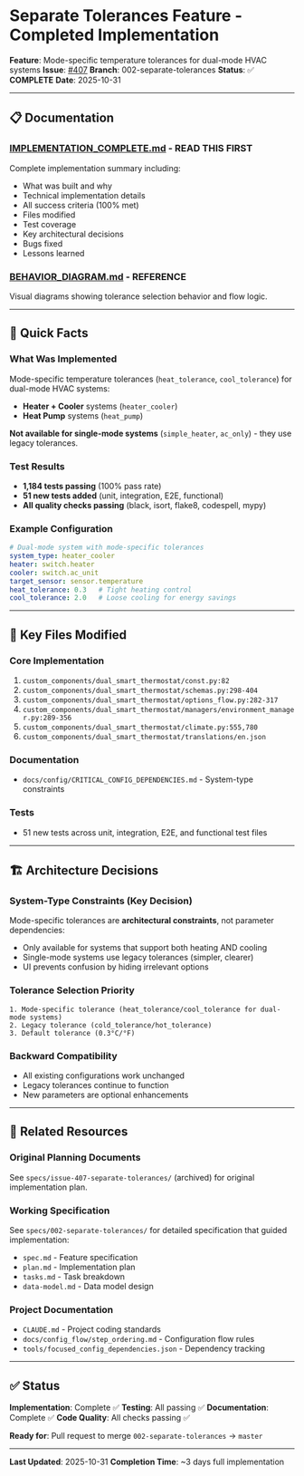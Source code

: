 # Separate Tolerances Feature - Completed Implementation

**Feature**: Mode-specific temperature tolerances for dual-mode HVAC systems
**Issue**: [#407](https://github.com/swingerman/ha-dual-smart-thermostat/issues/407)
**Branch**: 002-separate-tolerances
**Status**: ✅ **COMPLETE**
**Date**: 2025-10-31

---

## 📋 Documentation

### [IMPLEMENTATION_COMPLETE.md](./IMPLEMENTATION_COMPLETE.md) - **READ THIS FIRST**
Complete implementation summary including:
- What was built and why
- Technical implementation details
- All success criteria (100% met)
- Files modified
- Test coverage
- Key architectural decisions
- Bugs fixed
- Lessons learned

### [BEHAVIOR_DIAGRAM.md](./BEHAVIOR_DIAGRAM.md) - **REFERENCE**
Visual diagrams showing tolerance selection behavior and flow logic.

---

## 🎯 Quick Facts

### What Was Implemented
Mode-specific temperature tolerances (`heat_tolerance`, `cool_tolerance`) for dual-mode HVAC systems:
- **Heater + Cooler** systems (`heater_cooler`)
- **Heat Pump** systems (`heat_pump`)

**Not available for single-mode systems** (`simple_heater`, `ac_only`) - they use legacy tolerances.

### Test Results
- **1,184 tests passing** (100% pass rate)
- **51 new tests added** (unit, integration, E2E, functional)
- **All quality checks passing** (black, isort, flake8, codespell, mypy)

### Example Configuration

```yaml
# Dual-mode system with mode-specific tolerances
system_type: heater_cooler
heater: switch.heater
cooler: switch.ac_unit
target_sensor: sensor.temperature
heat_tolerance: 0.3   # Tight heating control
cool_tolerance: 2.0   # Loose cooling for energy savings
```

---

## 📁 Key Files Modified

### Core Implementation
1. `custom_components/dual_smart_thermostat/const.py:82`
2. `custom_components/dual_smart_thermostat/schemas.py:298-404`
3. `custom_components/dual_smart_thermostat/options_flow.py:282-317`
4. `custom_components/dual_smart_thermostat/managers/environment_manager.py:289-356`
5. `custom_components/dual_smart_thermostat/climate.py:555,780`
6. `custom_components/dual_smart_thermostat/translations/en.json`

### Documentation
- `docs/config/CRITICAL_CONFIG_DEPENDENCIES.md` - System-type constraints

### Tests
- 51 new tests across unit, integration, E2E, and functional test files

---

## 🏗️ Architecture Decisions

### System-Type Constraints (Key Decision)
Mode-specific tolerances are **architectural constraints**, not parameter dependencies:
- Only available for systems that support both heating AND cooling
- Single-mode systems use legacy tolerances (simpler, clearer)
- UI prevents confusion by hiding irrelevant options

### Tolerance Selection Priority
```
1. Mode-specific tolerance (heat_tolerance/cool_tolerance for dual-mode systems)
2. Legacy tolerance (cold_tolerance/hot_tolerance)
3. Default tolerance (0.3°C/°F)
```

### Backward Compatibility
- All existing configurations work unchanged
- Legacy tolerances continue to function
- New parameters are optional enhancements

---

## 🔗 Related Resources

### Original Planning Documents
See `specs/issue-407-separate-tolerances/` (archived) for original implementation plan.

### Working Specification
See `specs/002-separate-tolerances/` for detailed specification that guided implementation:
- `spec.md` - Feature specification
- `plan.md` - Implementation plan
- `tasks.md` - Task breakdown
- `data-model.md` - Data model design

### Project Documentation
- `CLAUDE.md` - Project coding standards
- `docs/config_flow/step_ordering.md` - Configuration flow rules
- `tools/focused_config_dependencies.json` - Dependency tracking

---

## ✅ Status

**Implementation**: Complete ✅
**Testing**: All passing ✅
**Documentation**: Complete ✅
**Code Quality**: All checks passing ✅

**Ready for**: Pull request to merge `002-separate-tolerances` → `master`

---

**Last Updated**: 2025-10-31
**Completion Time**: ~3 days full implementation

